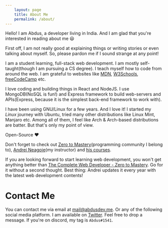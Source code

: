 ```yaml
---
    layout: page
    title: About Me
    permalink: /about/
---
```


Hello! I am Abdus, a developer living in India. And I am glad that you're interested in reading about me 😃

First off, I am not really good at explaining things or writing stories or even talking about myself. So, please pardon me if I sound strange at any point!

I am a student learning, full-stack web development. I am mostly self-taught(though I am pursuing a CS degree). I teach myself how to code from around the web. I am grateful to websites like [MDN](https://developer.mozilla.org/en-US/), [W3Schools](https://w3schools.org), [freeCodeCamp](https://freecodecamp.org) etc.

I love coding and building things in React and NodeJS. I use MongoDB(NoSQL is fun!) and Express framework to build web-servers and APIs(Express, because it is the simplest back-end framework to work with).

I have been using GNU/Linux for a few years. And I love it! I started my _Linux_ journey with Ubuntu, tried many other distributions like Linux Mint, Manjaro etc. Among all of them, I feel like Arch & Arch-based distributions are batter. But that's only my point of view.

Open-Source ❤️ <!-- <i class="fas fa-heart" style="color: #ff0055"></i> -->

Don't forget to check out [Zero to Mastery](https://zerotomastery.io)(programming community I belong to), [Andrei Neagoie](https://twitter.com/AndreiNeagoie)(my instructor) and [his courses](https://www.udemy.com/user/andrei-neagoie/).

If you are looking forward to start learning web development, you won't get anything better than [The Complete Web Developer - Zero to Mastery](https://www.udemy.com/the-complete-web-developer-zero-to-mastery/). Go for it without a second thought. Best thing: Andrei updates it every year with the latest web development contents!

# Contact Me

You can contact me via email at [mail@abdusdev.me](mailto:mail@abdusdev.me). Or any of the following social media platform. I am available on [Twitter](https://twitter.com/thisisabdus). Feel free to drop a message. If you're on discord, my tag is `Abdus#1541`.